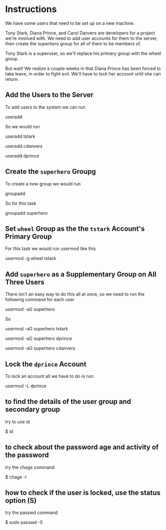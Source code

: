 # Instructions
We have some users that need to be set up on a new machine.

Tony Stark, Diana Prince, and Carol Danvers are developers for a project we're involved with. We need to add user accounts for them to the server, then create the superhero group for all of them to be members of.

Tony Stark is a superuser, so we'll replace his primary group with the wheel group.

But wait! We realize a couple weeks in that Diana Prince has been forced to take leave, in order to fight evil. We'll have to lock her account until she can return.


## Add the Users to the Server
To add users to the system we can run

useradd <username>

So we would run

useradd tstark

useradd cdanvers

useradd dprince
## Create the `superhero` Groupg
To create a new group we would run

groupadd <groupname>

So for this task

groupadd superhero

## Set `wheel` Group as the the `tstark` Account's Primary Group
For this task we would run usermod like this

usermod -g wheel tstark

## Add `superhero` as a Supplementary Group on All Three Users
There isn't an easy way to do this all at once, so we need to run the following command for each user

usermod -aG superhero <username>

So

usermod -aG superhero tstark

usermod -aG superhero dprince

usermod -aG superhero cdanvers

## Lock the `dprince` Account
To lock an account all we have to do is run:

usermod -L dprince

## to find the details of the user group and secondary group

try to use id <username>

$ id <username>

## to check about the password age and activity of the password

try the chage command

$ chage -l <username>

## how to check if the user is locked, use the status option (S)

try the passwd command

$ sudo passwd -S <username>



